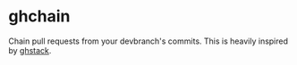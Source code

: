 # ghchain

Chain pull requests from your devbranch's commits.
This is heavily inspired by [ghstack](https://github.com/ezyang/ghstack).
